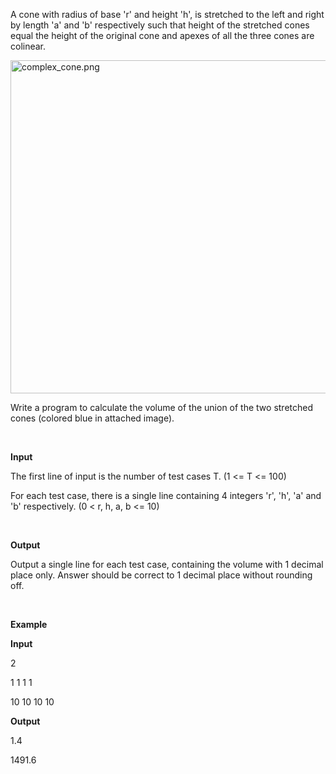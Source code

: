 <p><img src="file:///Users/kumaryog/Desktop/complex_cone.png" alt="">A cone with radius of base 'r' and height 'h', is stretched to the left and right by length 'a' and 'b' respectively such that height of the stretched cones equal the height of the original cone and apexes of all the three cones are colinear.</p>
<p><img src="file://fMpCECad.png" alt="complex_cone.png" width="800" height="533"></p>
<p>Write a program to calculate the volume of the union of the two stretched cones (colored blue in attached image).</p>
<p>&nbsp;</p>
<p><strong>Input</strong></p>
<p>The first line of input is the number of test cases T. (1 &lt;= T &lt;= 100)</p>
<p>For each test case, there is a single line containing 4 integers 'r', 'h', 'a' and 'b' respectively. (0 &lt; r, h, a, b &lt;= 10)</p>
<p>&nbsp;</p>
<p><strong>Output</strong></p>
<p>Output a single line for each test case, containing the volume with 1 decimal place only. Answer should be correct to 1 decimal place without rounding off.</p>
<p>&nbsp;</p>
<p><strong>Example</strong></p>
<p><strong>Input</strong></p>
<p>2</p>
<p>1 1 1 1</p>
<p>10 10 10 10</p>
<p><strong>Output</strong></p>
<p>1.4</p>
<p>1491.6</p>
<p>&nbsp;</p>
